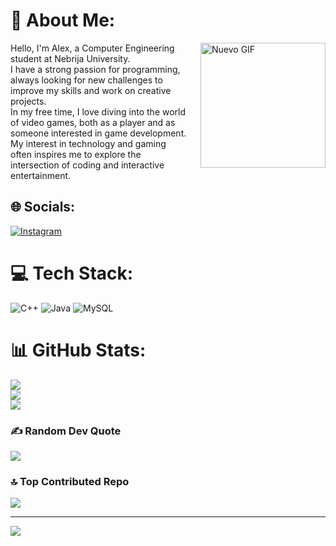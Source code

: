 # 💫 About Me:
<div style="display: flex; align-items: flex-start;">
  <div style="flex: 1; margin-right: 20px;">
    Hello, I'm Alex, a Computer Engineering student at Nebrija University. <br>
    I have a strong passion for programming,<br>
    always looking for new challenges to improve my skills and work on creative projects. <br>
    In my free time, I love diving into the world of video games, both as a player and as someone interested in game development. <br>
    My interest in technology and gaming often inspires me to explore the intersection of coding and interactive entertainment.
  </div>
  <div style="flex: 0;">
    <img src="https://github.com/samadpls/Programing-Gifs/blob/main/static/gifs/new.gif?raw=true" alt="Nuevo GIF" width="200"/>
  </div>
</div>

## 🌐 Socials:
[![Instagram](https://img.shields.io/badge/Instagram-%23E4405F.svg?logo=Instagram&logoColor=white)](https://instagram.com/_moolero_) 

# 💻 Tech Stack:
![C++](https://img.shields.io/badge/c++-%2300599C.svg?style=for-the-badge&logo=c%2B%2B&logoColor=white) ![Java](https://img.shields.io/badge/java-%23ED8B00.svg?style=for-the-badge&logo=openjdk&logoColor=white) ![MySQL](https://img.shields.io/badge/mysql-4479A1.svg?style=for-the-badge&logo=mysql&logoColor=white)
# 📊 GitHub Stats:
![](https://github-readme-stats.vercel.app/api?username=AlejandroMolero004&theme=dark&hide_border=false&include_all_commits=true&count_private=true)<br/>
![](https://github-readme-streak-stats.herokuapp.com/?user=AlejandroMolero004&theme=dark&hide_border=false)<br/>
![](https://github-readme-stats.vercel.app/api/top-langs/?username=AlejandroMolero004&theme=dark&hide_border=false&include_all_commits=true&count_private=true&layout=compact)

### ✍️ Random Dev Quote
![](https://quotes-github-readme.vercel.app/api?type=horizontal&theme=radical)

### 🔝 Top Contributed Repo
![](https://github-contributor-stats.vercel.app/api?username=AlejandroMolero004&limit=5&theme=dark&combine_all_yearly_contributions=true)

---
[![](https://visitcount.itsvg.in/api?id=AlejandroMolero004&icon=0&color=0)](https://visitcount.itsvg.in)

<!-- Proudly created with GPRM ( https://gprm.itsvg.in ) -->
